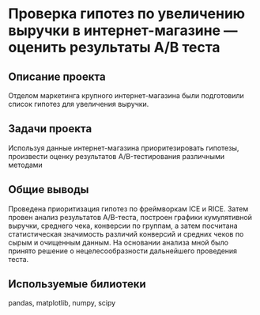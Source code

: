 # Проверка гипотез по увеличению выручки в интернет-магазине — оценить результаты A/B теста

## Описание проекта
Отделом маркетинга крупного интернет-магазина были подготовили список гипотез для увеличения выручки.

## Задачи проекта
Используя данные интернет-магазина приоритезировать гипотезы, произвести оценку результатов A/B-тестирования различными методами

## Общие выводы
Проведена приоритизация гипотез по фреймворкам ICE и RICE. Затем провен анализ
результатов A/B-теста, построен графики кумулятивной выручки, среднего чека,
конверсии по группам, а затем посчитана статистическая значимость различий конверсий
и средних чеков по сырым и очищенным данным. На основании анализа мной было
принято решение о нецелесообразности дальнейшего проведения теста.

 ## Используемые билиотеки
 pandas, matplotlib, numpy, scipy
